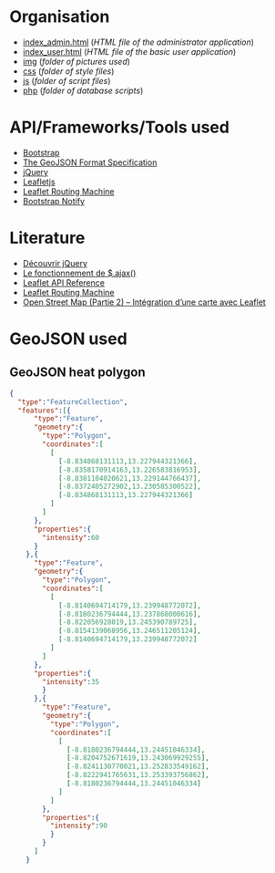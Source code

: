 # Organisation
* [index_admin.html](index_admin.html) (*HTML file of the administrator application*)
* [index_user.html](index_user.html) (*HTML file of the basic user application*)
* [img](img) (*folder of pictures used*)
* [css](css) (*folder of style files*)
* [js](js) (*folder of script files*)
* [php](php) (*folder of database scripts*)

# API/Frameworks/Tools used
* [Bootstrap](http://getbootstrap.com/)
* [The GeoJSON Format Specification](http://geojson.org/geojson-spec.html)
* [jQuery](https://jquery.com/)
* [Leafletjs](http://leafletjs.com/)
* [Leaflet Routing Machine](http://www.liedman.net/leaflet-routing-machine/)
* [Bootstrap Notify](http://bootstrap-notify.remabledesigns.com/)

# Literature
* [Découvrir jQuery](https://openclassrooms.com/courses/jquery-ecrivez-moins-pour-faire-plus/decouvrir-jquery)
* [Le fonctionnement de $.ajax()](https://openclassrooms.com/courses/un-site-web-dynamique-avec-jquery/le-fonctionnement-de-ajax)
* [Leaflet API Reference](http://leafletjs.com/reference.html)
* [Leaflet Routing Machine](http://www.liedman.net/leaflet-routing-machine/#getting-started)
* [Open Street Map (Partie 2) – Intégration d’une carte avec Leaflet](https://blog.netapsys.fr/open-street-map-partie-2-integration-dune-carte-avec-leaflet/)

# GeoJSON used
## GeoJSON heat polygon
```json
{
  "type":"FeatureCollection",
  "features":[{
      "type":"Feature",
      "geometry":{
        "type":"Polygon",
        "coordinates":[
          [
            [-8.834868131113,13.227944321366],
            [-8.8358170914163,13.226583816953],
            [-8.8381104020621,13.229144766437],
            [-8.8372405272902,13.230585300522],
            [-8.834868131113,13.227944321366]
          ]
        ]
      },
      "properties":{
        "intensity":60
      }
    },{
      "type":"Feature",
      "geometry":{
        "type":"Polygon",
        "coordinates":[
          [
            [-8.8140694714179,13.239948772072],
            [-8.8180236794444,13.237868000616],
            [-8.822056928019,13.245390789725],
            [-8.8154139068956,13.246511205124],
            [-8.8140694714179,13.239948772072]
          ]
        ]
      },
      "properties":{
        "intensity":35
        }
      },{
        "type":"Feature",
        "geometry":{
          "type":"Polygon",
          "coordinates":[
            [
              [-8.8180236794444,13.24451046334],
              [-8.8204752671619,13.243069929255],
              [-8.8241130770021,13.252833549162],
              [-8.8222941765631,13.253393756862],
              [-8.8180236794444,13.24451046334]
            ]
          ]
        },
        "properties":{
          "intensity":90
          }
        }
      ]
    }
```
